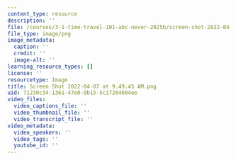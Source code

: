 ```yaml
---
content_type: resource
description: ''
file: /courses/3-1-time-travel-101-abc-never-2025b/screen-shot-2022-04-07-at-94945-am.png
file_type: image/png
image_metadata:
  caption: ''
  credit: ''
  image-alt: ''
learning_resource_types: []
license: ''
resourcetype: Image
title: Screen Shot 2022-04-07 at 9.49.45 AM.png
uid: 71230c34-1361-47e0-9b15-5c17204604ee
video_files:
  video_captions_file: ''
  video_thumbnail_file: ''
  video_transcript_file: ''
video_metadata:
  video_speakers: ''
  video_tags: ''
  youtube_id: ''
---
```

